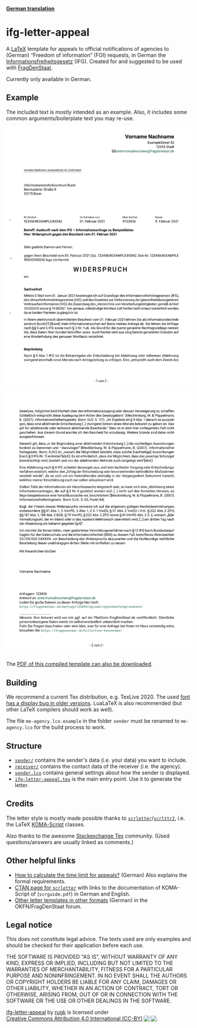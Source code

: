 **[German translation](./README-de.md)**

# ifg-letter-appeal

A [LaTeX](https://www.latex-project.org/) template for appeals to official notifications of agencies to (German) “Freedom of information” (FOI) requests, in German the [Informationsfreiheitsgesetz](https://de.wikipedia.org/wiki/Informationsfreiheitsgesetz) (IFG).
Created for and suggested to be used with [FragDenStaat](https://fragdenstaat.de/).

Currently only available in German.

## Example

The included text is mostly intended as an example. Also, it includes some common arguments/boilerplate text you may re-use.

![preview image of the first page](./screenshots/template-page-1.png)
![preview image of the second page](./screenshots/template-page-2.png)

The [PDF of this compiled template can also be downloaded](https://github.com/rugk/ifg-letter-appeal/releases/latest).

## Building

We recommend a current Tex distribution, e.g. TexLive 2020. The used [font has a display bug in older versions](https://tex.stackexchange.com/q/578223/98645).
LuaLaTeX is also recommended (but other LaTeX compilers should work as well).

The file `me-agency.lco.example` in the folder `sender` must be renamed to `me-agency.lco` for the build process to work.

## Structure

* [`sender/`](sender/) contains the sender's data (i.e. your data) you want to include.
* [`receiver/`](receiver/) contains the contact data of the receiver (i.e. the agency).
* [`sender.lco`](sender.lco) contains general settings about how the sender is displayed.
* [`ifg-letter-appeal.tex`](ifg-letter-appeal.tex) is the main entry point. Use it to generate the letter.

## Credits

The letter style is mostly made possible thanks to [`scrletter`](https://www.ctan.org/pkg/scrletter)/[`scrlttr2`](https://www.ctan.org/pkg/scrlttr2), i.e. the LaTeX [KOMA-Script](https://komascript.de/) classes.

Also thanks to the awesome [Stackexchange Tex](https://tex.stackexchange.com/) community. (Used questions/answers are usually linked as comments.)

## Other helpful links

* [How to calculate the time limit for appeals?](https://forum.okfn.de/t/berechnung-interpretation-der-monatsfrist-fuer-einen-widerspruch/943?u=rugk) (German) Also explains the formal requirements.
* [CTAN page for `scrletter`](https://www.ctan.org/pkg/scrletter) with links to the documentation of KOMA-Script of (`scrguide.pdf`) in German and English.
* [Other letter templates in other formats](https://forum.okfn.de/t/briefvorlage-fuer-widersprueche/900?u=rugk) (German) in the OKFN/FragDenStaat forum.

## Legal notice

This does not constitute legal advice. The texts used are only examples and should be checked for their application before each use.

THE SOFTWARE IS PROVIDED "AS IS", WITHOUT WARRANTY OF ANY KIND, EXPRESS OR IMPLIED, INCLUDING BUT NOT LIMITED TO THE WARRANTIES OF MERCHANTABILITY, FITNESS FOR A PARTICULAR PURPOSE AND NONINFRINGEMENT. IN NO EVENT SHALL THE AUTHORS OR COPYRIGHT HOLDERS BE LIABLE FOR ANY CLAIM, DAMAGES OR OTHER LIABILITY, WHETHER IN AN ACTION OF CONTRACT, TORT OR OTHERWISE, ARISING FROM, OUT OF OR IN CONNECTION WITH THE SOFTWARE OR THE USE OR OTHER DEALINGS IN THE SOFTWARE. 

<!-- This template is licensed under the Creative Commons Attribution 4.0 International (CC-BY) license, siehe: https://creativecommons.org/licenses/by/4.0 -->
<p xmlns:cc="http://creativecommons.org/ns#" xmlns:dct="http://purl.org/dc/terms/"><a property="dct:title" rel="cc:attributionURL" href="https://github.com/rugk/ifg-letter-appeal">ifg-letter-appeal</a> by <a rel="cc:attributionURL dct:creator" property="cc:attributionName" href="https://github.com/rugk">rugk</a> is licensed under <a href="http://creativecommons.org/licenses/by/4.0/?ref=chooser-v1" target="_blank" rel="license noopener noreferrer" style="display:inline-block;">Creative Commons Attribution 4.0 International (CC-BY)<img style="height:22px!important;margin-left:3px;vertical-align:text-bottom;" src="https://mirrors.creativecommons.org/presskit/icons/cc.svg?ref=chooser-v1"><img style="height:22px!important;margin-left:3px;vertical-align:text-bottom;" src="https://mirrors.creativecommons.org/presskit/icons/by.svg?ref=chooser-v1"></a>.</p> 
